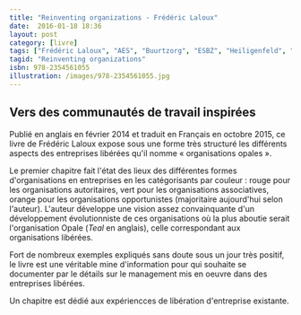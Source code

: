 ```yaml
---
title: "Reinventing organizations - Frédéric Laloux"
date:  2016-01-18 18:36
layout: post
category: [livre]
tags: ["Frédéric Laloux", "AES", "Buurtzorg", "ESBZ", "Heiligenfeld", "Halocracy", "Morning Star", "Patagonia", "RHD", "Sounds True", "Sun Hydraulics", "Zappos", "Favi", "BSO/origin", "ESBZ", "Heilligenfeld"]
tagid: "Reinventing organizations"
isbn: 978-2354561055
illustration: /images/978-2354561055.jpg
---
```

## Vers des communautés de travail inspirées

Publié en anglais en février 2014 et traduit en Français en octobre 2015, ce livre de Frédéric Laloux expose sous une forme très structuré les différents aspects des entreprises libérées qu'il nomme « organisations opales ».

Le premier chapitre fait l'état des lieux des différentes formes d'organisations en entreprises en les catégorisants par couleur : rouge pour les organisations autoritaires, vert pour les organisations associatives, orange pour les organisations opportunistes (majoritaire aujourd'hui selon l'auteur). L'auteur développe une vision assez convainquante d'un développement évolutionniste de ces organisations où la plus aboutie serait l'organisation Opale (*Teal* en anglais), celle correspondant aux organisations libérées.

Fort de nombreux exemples expliqués sans doute sous un jour très positif, le livre est une véritable mine d'information pour qui souhaite se documenter par le détails sur le management mis en oeuvre dans des entreprises libérées.

Un chapitre est dédié aux expériencces de libération d'entreprise existante.
